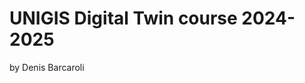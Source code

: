 # UNIGIS Digital Twin course 2024-2025

by Denis Barcaroli

<!--
### Ciampino temperature

#### Open Weather Map API

#### Blosm

#### Loading data from satellite

#### Web application -->
